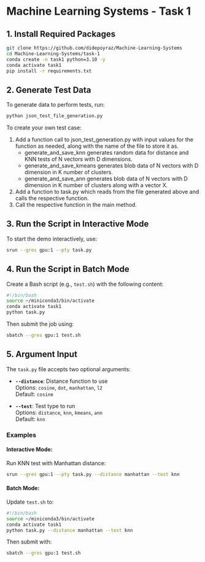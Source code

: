 # **Machine Learning Systems - Task 1**

## **1. Install Required Packages**

```bash
git clone https://github.com/didepoyraz/Machine-Learning-Systems
cd Machine-Learning-Systems/task-1
conda create -n task1 python=3.10 -y
conda activate task1
pip install -r requirements.txt
```
## **2. Generate Test Data**

To generate data to perform tests, run:

```bash
python json_test_file_generation.py
```

To create your own test case:
1. Add a function call to json_test_generation.py with input values for the function as needed, along with the name of the file to store it as.
   - generate_and_save_knn generates random data for distance and KNN tests of N vectors with D dimensions.
   - generate_and_save_kmeans generates blob data of N vectors with D dimension in K number of clusters.
   - generate_and_save_ann generates blob data of N vectors with D dimension in K number of clusters along with a vector X.
2. Add a function to task.py which reads from the file generated above and calls the respective function.
3. Call the respective function in the main method.

## **3. Run the Script in Interactive Mode**

To start the demo interactively, use:

```bash
srun --gres gpu:1 --pty task.py
```

## **4. Run the Script in Batch Mode**

Create a Bash script (e.g., `test.sh`) with the following content:

```bash
#!/bin/bash
source ~/miniconda3/bin/activate
conda activate task1
python task.py
```

Then submit the job using:

```bash
sbatch --gres gpu:1 test.sh
```

## **5. Argument Input**

The `task.py` file accepts two optional arguments:

- **`--distance`**: Distance function to use  
  Options: `cosine`, `dot`, `manhattan`, `l2`  
  Default: `cosine`

- **`--test`**: Test type to run  
  Options: `distance`, `knn`, `kmeans`, `ann`  
  Default: `knn`

### **Examples**

#### **Interactive Mode:**

Run KNN test with Manhattan distance:

```bash
srun --gres gpu:1 --pty task.py --distance manhattan --test knn
```

#### **Batch Mode:**

Update `test.sh` to:

```bash
#!/bin/bash
source ~/miniconda3/bin/activate
conda activate task1
python task.py --distance manhattan --test knn
```

Then submit with:

```bash
sbatch --gres gpu:1 test.sh
```
